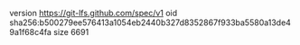version https://git-lfs.github.com/spec/v1
oid sha256:b500279ee576413a1054eb2440b327d8352867f933ba5580a13de49a1f68c4fa
size 6691
